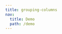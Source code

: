 ```yaml
---
title: grouping-columns
nav:
  title: Demo
  path: /demo
---
```


<code src="../examples/grouping-columns.tsx"></code>
